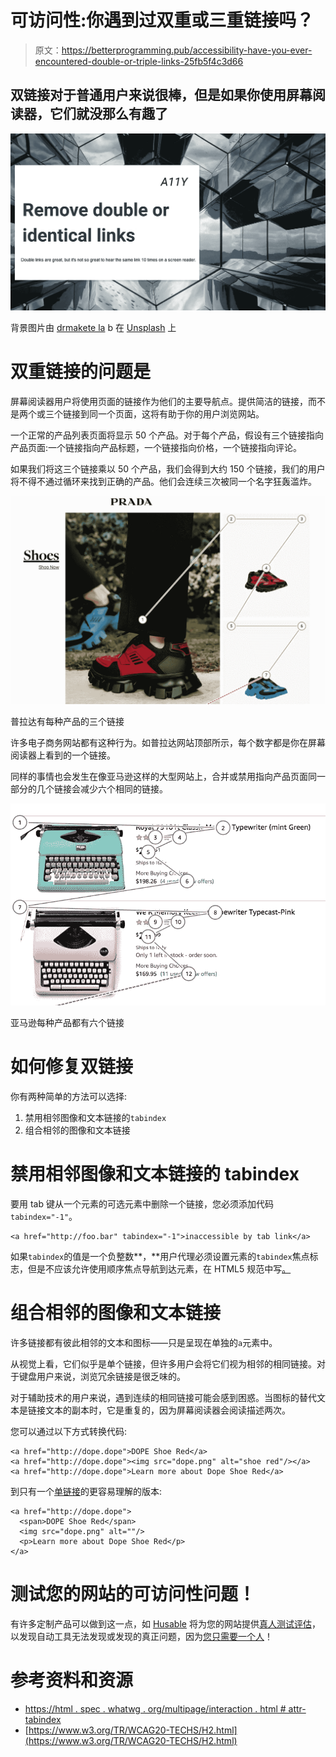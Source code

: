 # 可访问性:你遇到过双重或三重链接吗？

> 原文：<https://betterprogramming.pub/accessibility-have-you-ever-encountered-double-or-triple-links-25fb5f4c3d66>

## 双链接对于普通用户来说很棒，但是如果你使用屏幕阅读器，它们就没那么有趣了

![](img/4f7ce0f074f52e88b2f99f43e963afbc.png)

背景图片由 [drmakete la](https://unsplash.com/@drmakete) b 在 [Unsplash](https://unsplash.com/photos/hsg538WrP0Y) 上

# 双重链接的问题是

屏幕阅读器用户将使用页面的链接作为他们的主要导航点。提供简洁的链接，而不是两个或三个链接到同一个页面，这将有助于你的用户浏览网站。

一个正常的产品列表页面将显示 50 个产品。对于每个产品，假设有三个链接指向产品页面:一个链接指向产品标题，一个链接指向价格，一个链接指向评论。

如果我们将这三个链接乘以 50 个产品，我们会得到大约 150 个链接，我们的用户将不得不通过循环来找到正确的产品。他们会连续三次被同一个名字狂轰滥炸。

![](img/54ade158d8b009bf356faf6aae38748f.png)

普拉达有每种产品的三个链接

许多电子商务网站都有这种行为。如普拉达网站顶部所示，每个数字都是你在屏幕阅读器上看到的一个链接。

同样的事情也会发生在像亚马逊这样的大型网站上，合并或禁用指向产品页面同一部分的几个链接会减少六个相同的链接。

![](img/471d81346d71f622394f63b15f1d6fea.png)

亚马逊每种产品都有六个链接

# 如何修复双链接

你有两种简单的方法可以选择:

1.  禁用相邻图像和文本链接的`tabindex`
2.  组合相邻的图像和文本链接

# 禁用相邻图像和文本链接的 tabindex

要用 tab 键从一个元素的可选元素中删除一个链接，您必须添加代码`tabindex="-1"`。

```
<a href="http://foo.bar" tabindex="-1">inaccessible by tab link</a>
```

如果`tabindex`的值是一个负整数**，**用户代理必须设置元素的`tabindex`焦点标志，但是不应该允许使用顺序焦点导航到达元素，在 HTML5 规范中写[。](https://html.spec.whatwg.org/multipage/interaction.html#attr-tabindex)

# 组合相邻的图像和文本链接

许多链接都有彼此相邻的文本和图标——只是呈现在单独的`a`元素中。

从视觉上看，它们似乎是单个链接，但许多用户会将它们视为相邻的相同链接。对于键盘用户来说，浏览冗余链接是很乏味的。

对于辅助技术的用户来说，遇到连续的相同链接可能会感到困惑。当图标的替代文本是链接文本的副本时，它是重复的，因为屏幕阅读器会阅读描述两次。

您可以通过以下方式转换代码:

```
<a href="http://dope.dope">DOPE Shoe Red</a>
<a href="http://dope.dope"><img src="dope.png" alt="shoe red"/></a>
<a href="http://dope.dope">Learn more about Dope Shoe Red</a>
```

到只有一个[单链接](https://www.w3.org/TR/WCAG20-TECHS/H2.html)的更容易理解的版本:

```
<a href="http://dope.dope">
  <span>DOPE Shoe Red</span>
  <img src="dope.png" alt=""/>
  <p>Learn more about Dope Shoe Red</p>
</a>
```

# 测试您的网站的可访问性问题！

有许多定制产品可以做到这一点，如 [Husable](http://bit.ly/accessibility_test_blind) 将为您的网站提供[真人测试评估](http://bit.ly/accessibility_test_blind)，以发现自动工具无法发现或发现的真正问题，因为[您只需要一个人](http://bit.ly/accessibility_test_blind)！

# 参考资料和资源

*   [https://html . spec . whatwg . org/multipage/interaction . html # attr-tabindex](https://html.spec.whatwg.org/multipage/interaction.html#attr-tabindex)
*   [https://www.w3.org/TR/WCAG20-TECHS/H2.html](https://www.w3.org/TR/WCAG20-TECHS/H2.html)